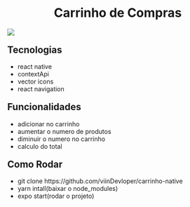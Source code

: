
<h1 style="text-align: center">Carrinho de Compras</h1>
<img src="20221022_190142.gif">
 

<h2 style="margin-top: 20px">Tecnologias</h2>
<ul>
  <li>react native</li>
  <li>contextApi</li>
  <li>vector icons</li>
  <li>react navigation</li>
</ul>

<h2 style="margin-top: 20px">Funcionalidades</h2>
<ul>
  <li>adicionar no carrinho</li>
  <li>aumentar o numero de produtos</li>
  <li>diminuir o numero no carrinho</li>
  <li>calculo do total</li>
</ul>

<h2 style="margin-top: 20px">Como Rodar</h2>
<ul>
   <li>git clone https://github.com/viinDevloper/carrinho-native</li>
   <li>yarn intall(baixar o node_modules)</li> 
   <li>expo start(rodar o projeto)</li> 
</ul>
